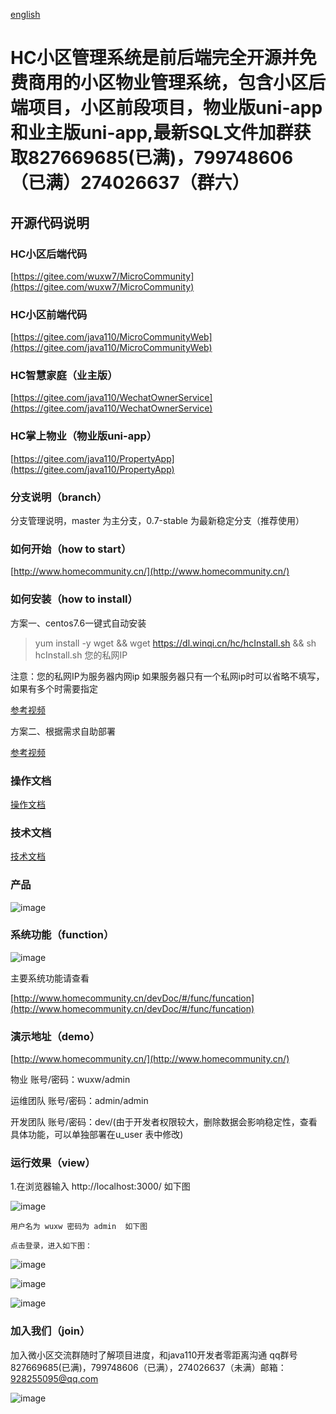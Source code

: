 [english](Readme_en.md)
# HC小区管理系统是前后端完全开源并免费商用的小区物业管理系统，包含小区后端项目，小区前段项目，物业版uni-app和业主版uni-app,最新SQL文件加群获取827669685(已满)，799748606（已满）274026637（群六）

## 开源代码说明

### HC小区后端代码
 [https://gitee.com/wuxw7/MicroCommunity](https://gitee.com/wuxw7/MicroCommunity)
### HC小区前端代码
[https://gitee.com/java110/MicroCommunityWeb](https://gitee.com/java110/MicroCommunityWeb)
### HC智慧家庭（业主版）
[https://gitee.com/java110/WechatOwnerService](https://gitee.com/java110/WechatOwnerService)
### HC掌上物业（物业版uni-app）
[https://gitee.com/java110/PropertyApp](https://gitee.com/java110/PropertyApp)

### 分支说明（branch）

分支管理说明，master 为主分支，0.7-stable 为最新稳定分支（推荐使用）


### 如何开始（how to start）

[http://www.homecommunity.cn/](http://www.homecommunity.cn/)

### 如何安装（how to install）

方案一、centos7.6一键式自动安装

> yum install -y wget && wget https://dl.winqi.cn/hc/hcInstall.sh && sh hcInstall.sh 您的私网IP

注意：您的私网IP为服务器内网ip 如果服务器只有一个私网ip时可以省略不填写，如果有多个时需要指定

[参考视频](https://www.bilibili.com/video/BV1Dk4y19728/)

方案二、根据需求自助部署

[参考视频](https://www.bilibili.com/video/BV1N7411E7rf/)

### 操作文档

[操作文档](http://www.homecommunity.cn/operateDoc)

### 技术文档

[技术文档](http://www.homecommunity.cn/devDoc)

    
### 产品

   ![image](docs/img/hc.png)

    
### 系统功能（function） 

   ![image](docs/img/func.png)
   
   主要系统功能请查看
     
   [http://www.homecommunity.cn/devDoc/#/func/funcation](http://www.homecommunity.cn/devDoc/#/func/funcation)
  

### 演示地址（demo）

[http://www.homecommunity.cn/](http://www.homecommunity.cn/)

物业 账号/密码：wuxw/admin

运维团队 账号/密码：admin/admin

开发团队 账号/密码：dev/(由于开发者权限较大，删除数据会影响稳定性，查看具体功能，可以单独部署在u_user 表中修改)

### 运行效果（view）
1.在浏览器输入 http://localhost:3000/ 如下图

![image](docs/img/login.png)

    用户名为 wuxw 密码为 admin  如下图

    点击登录，进入如下图：

![image](docs/img/0004.png)

![image](docs/img/index.png)

![image](docs/img/owner.png)


### 加入我们（join）

加入微小区交流群随时了解项目进度，和java110开发者零距离沟通 qq群号 827669685(已满)，799748606（已满），274026637（未满）邮箱：928255095@qq.com

![image](docs/img/qq.png)



